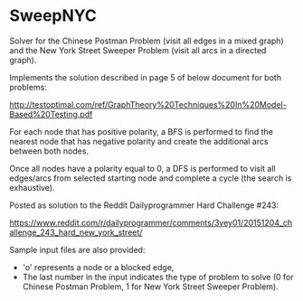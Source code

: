 # SweepNYC
Solver for the Chinese Postman Problem (visit all edges in a mixed graph) and the New York Street Sweeper Problem (visit all arcs in a directed graph).

Implements the solution described in page 5 of below document for both problems:

http://testoptimal.com/ref/GraphTheory%20Techniques%20In%20Model-Based%20Testing.pdf

For each node that has positive polarity, a BFS is performed to find the nearest node that has negative polarity and create the additional arcs between both nodes.

Once all nodes have a polarity equal to 0, a DFS is performed to visit all edges/arcs from selected starting node and complete a cycle (the search is exhaustive).

Posted as solution to the Reddit Dailyprogrammer Hard Challenge #243:

https://www.reddit.com/r/dailyprogrammer/comments/3vey01/20151204_challenge_243_hard_new_york_street/

Sample input files are also provided:
- 'o' represents a node or a blocked edge,
- The last number in the input indicates the type of problem to solve (0 for Chinese Postman Problem, 1 for New York Street Sweeper Problem).
